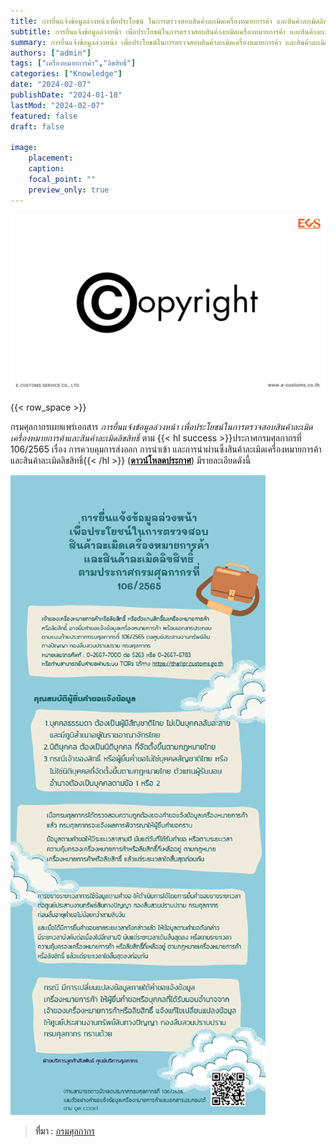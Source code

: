 ```yaml
---
title: การยื่นแจ้งข้อมูลล่วงหน้าเพื่อประโยชน์ ในการตรวจสอบสินค้าละเมิดเครื่องหมายการค้า และสินค้าละเมิดลิขสิทธิ์
subtitle: การยื่นแจ้งข้อมูลล่วงหน้า เพื่อประโยชน์ในการตรวจสอบสินค้าละเมิดเครื่องหมายการค้า และสินค้าละเมิดลิขสิทธิ์ ตามประกาศกรมศุลกากรที่ 106/2565
summary: การยื่นแจ้งข้อมูลล่วงหน้า เพื่อประโยชน์ในการตรวจสอบสินค้าละเมิดเครื่องหมายการค้า และสินค้าละเมิดลิขสิทธิ์ ตามประกาศกรมศุลกากรที่ 106/2565
authors: ["admin"]
tags: ["เครื่องหมายการค้า","ลิขสิทธิ์"]
categories: ["Knowledge"]
date: "2024-02-07"
publishDate: "2024-01-18"
lastMod: "2024-02-07"
featured: false
draft: false

image:
    placement:
    caption: 
    focal_point: ""
    preview_only: true
---
```


![](featured.png)

{{< row_space >}}

กรมศุลกากรเผยแพร่เอกสาร *การยื่นแจ้งข้อมูลล่วงหน้า เพื่อประโยชน์ในการตรวจสอบสินค้าละเมิดเครื่องหมายการค้าและสินค้าละเมิดลิขสิทธิ์* ตาม {{< hl success >}}ประกาศกรมศุลกากรที่ 106/2565 เรื่อง การควบคุมการส่งออก การนำเข้า และการนำผ่านซึ่งสินค้าละเมิดเครื่องหมายการค้าและสินค้าละเมิดลิขสิทธิ์{{< /hl >}} ([**ดาวน์โหลดประกาศ**](../../../../post/law/customs/2565/2565-106/)) มีรายละเอียดดังนี้


![](./img/img.png)




> **ที่มา :** [กรมศุลกากร](https://ccc.customs.go.th/cont_strc_faq.php?current_id=14232d324146505e4f&left_menu=interesting_article)

